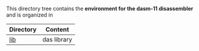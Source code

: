 This directory tree contains the **environment for the dasm-11 disassembler**
and is organized in

| Directory | Content |
| --------- | ------- |
| [lib](lib)             | das library |
